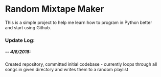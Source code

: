 # Random Mixtape Maker

This is a simple project to help me learn how to program in Python better and start using Github.

### Update Log:

##### -- 4/8/2018: 
  Created repository, committed initial codebase - currently loops through 
  all songs in given directory and writes them to a random playlist
